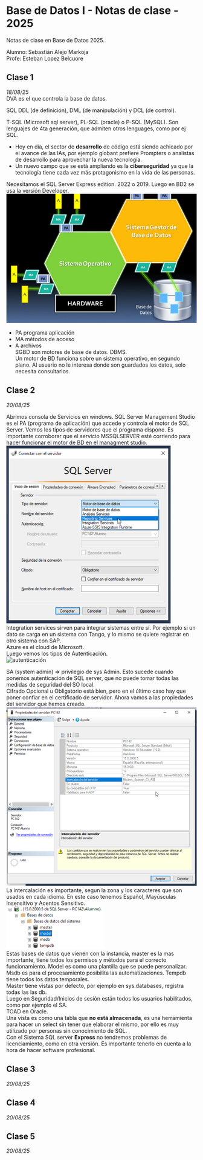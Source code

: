 # Base de Datos I - Notas de clase - 2025
Notas de clase en Base de Datos 2025.  

Alumno: Sebastián Alejo Markoja  
Profe: Esteban Lopez Belcuore

## Clase 1
*18/08/25*  
DVA es el que controla la base de datos.  

SQL DDL (de definición), DML (de manipulación) y DCL (de control).  

T-SQL (Microsoft sql server), PL-SQL (oracle) o P-SQL (MySQL). Son lenguajes de 4ta generación, que admiten otros lenguages, como por ej SQL.  

* Hoy en día, el sector de **desarrollo** de código está siendo achicado por el avance de las IAs, por ejemplo globant prefiere Prompters o analistas de desarrollo para aprovechar la nueva tecnología. 
* Un nuevo campo que se está ampliando es la **ciberseguridad** ya que la tecnología tiene cada vez más protagonismo en la vida de las personas.  

Necesitamos el SQL Server Express edition. 2022 o 2019. Luego en BD2 se usa la versión Developer.  
![esquema bd](Imagenes/image.png)

- PA programa aplicación
- MA métodos de acceso
- A archivos  
SGBD son motores de base de datos. DBMS.  
Un motor de BD funciona sobre un sistema operativo, en segundo plano. Al usuario no le interesa donde son guardados los datos, solo necesita consultarlos.  

## Clase 2
*20/08/25*  

Abrimos consola de Servicios en windows. SQL Server Management Studio es el PA (programa de aplicación) que accede y controla el motor de SQL Server. Vemos los tipos de servidores que el programa dispone.
Es importante corroborar que el servicio MSSQLSERVER esté corriendo para hacer funcionar el motor de BD en el managment studio.  
![servers](Imagenes/servers.png)
Integration services sirven para integrar sistemas entre sí. Por ejemplo si un dato se carga en un sistema con Tango, y lo mismo se quiere registrar en otro sistema con SAP.  
Azure es el cloud de Microsoft.  
Luego vemos los tipos de Autenticación.  
![autenticación](Imagenes/autenticación.png)  

SA (system admin) => privilegio de sys Admin. Esto sucede cuando ponemos autenticación de SQL server, que no puede tomar todas las medidas de seguridad del SO local.  
Cifrado Opcional u Obligatorio está bien, pero en el último caso hay que poner confiar en el certificado de servidor.
Ahora vamos a las propiedades del servidor que hemos creado.  
![intercalación server](Imagenes/intercalacion.png)  
La intercalación es importante, segun la zona y los caracteres que son usados en cada idioma. En este caso tenemos Español, Mayúsculas Insensitivo y Acentos Sensitivo.  
![BDs por defecto](Imagenes/bds.png)  
Estas bases de datos que vienen con la instancia, master es la mas importante, tiene todos los permisos y métodos para el correcto funcionamiento. Model es como una plantilla que se puede personalizar. Msdb es para el procesamiento posibilita las automatizaciones. Tempdb tiene todos los datos temporales.  
Master tiene vistas por defecto, por ejemplo en sys.databases, registra todas las las db.  
Luego en Seguridad/Inicios de sesión están todos los usuarios habilitados, como por ejemplo el SA.  
TOAD en Oracle.  
Una vista es como una tabla que **no está almacenada**, es una herramienta para hacer un select sin tener que elaborar el mismo, por ello es muy utilizado por personas sin conocimiento de SQL.  
Con el Sistema SQL server **Express** no tendremos problemas de licenciamiento, como en otra versión. Es importante tenerlo en cuenta a la hora de hacer software profesional.  

## Clase 3
*20/08/25*  

## Clase 4
*20/08/25*  

## Clase 5
*20/08/25*  